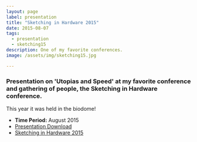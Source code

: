 ```yaml
---
layout: page
label: presentation
title: "Sketching in Hardware 2015"
date: 2015-08-07
tags:
  - presentation
  - sketching15
description: One of my favorite conferences. 
image: /assets/img/sketching15.jpg

---
```


### Presentation on 'Utopias and Speed' at my favorite conference and gathering of people, the Sketching in Hardware conference.

This year it was held in the biodome!


+ **Time Period:** August 2015
+ [Presentation Download](https://www.dropbox.com/sh/vgtb21jnw6xql0h/AAAy55vdpPetHnlrQvUBjdY0a?dl=0&preview=Joshua+Bloom+-+Josh+Bloom-Utopia-Sketching+in+Hardware+2015.pdf)
+ [Sketching in Hardware 2015](http://sketching-in-hardware.com/2015/)
<a href="/assets/img/sketching15.jpg" data-fancybox="gallery" data-caption="">
  <img src="/assets/img/sketching15.jpg" alt="" />
</a>
